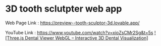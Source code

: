 # 3D tooth sclutpter web app

Web Page Link : https://preview--tooth-sculptor-3d.lovable.app/

YouTube Link : https://www.youtube.com/watch?v=xioZsCMr2Sg&t=5s
[![Three.js Dental Viewer WebGL – Interactive 3D Dental Visualization]]( https://www.youtube.com/watch?v=xioZsCMr2Sg&t=5s)
